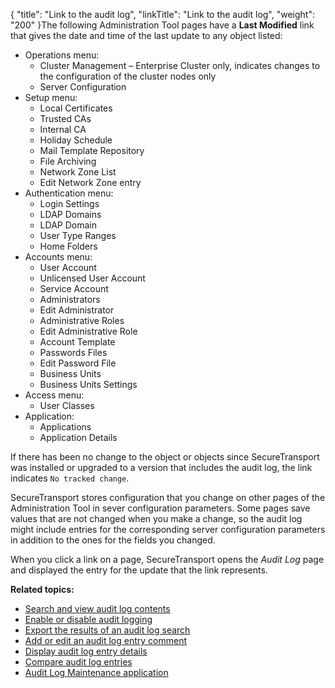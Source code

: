 {
    "title": "Link to the audit log",
    "linkTitle": "Link to the audit log",
    "weight": "200"
}The following Administration Tool pages have a **Last Modified** link that gives the date and time of the last update to any object listed:

-   Operations menu:
    -   Cluster Management – Enterprise Cluster only, indicates changes to the configuration of the cluster nodes only
    -   Server Configuration
-   Setup menu:
    -   Local Certificates
    -   Trusted CAs
    -   Internal CA
    -   Holiday Schedule
    -   Mail Template Repository
    -   File Archiving
    -   Network Zone List
    -   Edit Network Zone entry
-   Authentication menu:
    -   Login Settings
    -   LDAP Domains
    -   LDAP Domain
    -   User Type Ranges
    -   Home Folders
-   Accounts menu:
    -   User Account
    -   Unlicensed User Account
    -   Service Account
    -   Administrators
    -   Edit Administrator
    -   Administrative Roles
    -   Edit Administrative Role
    -   Account Template
    -   Passwords Files
    -   Edit Password File
    -   Business Units
    -   Business Units Settings
-   Access menu:
    -   User Classes
-   Application:
    -   Applications
    -   Application Details

If there has been no change to the object or objects since <span class="mc-variable axway_variables.Component_Short_Name variable">SecureTransport</span> was installed or upgraded to a version that includes the audit log, the link indicates `No tracked change`.

<span class="mc-variable axway_variables.Component_Short_Name variable">SecureTransport</span> stores configuration that you change on other pages of the Administration Tool in sever configuration parameters. Some pages save values that are not changed when you make a change, so the audit log might include entries for the corresponding server configuration parameters in addition to the ones for the fields you changed.

When you click a link on a page, <span class="mc-variable axway_variables.Component_Short_Name variable">SecureTransport</span> opens the *Audit Log* page and displayed the entry for the update that the link represents.

**Related topics:**

-   <a href="../t_st_search_view_audit_log_contents" class="MCXref xref">Search and view audit log contents</a>
-   <a href="../t_st_enable_disable_audit_logging" class="MCXref xref">Enable or disable audit logging</a>
-   <a href="../t_st_export_results_audit_log_search" class="MCXref xref">Export the results of an audit log search</a>
-   <a href="../t_st_add_edit_audit_log_entry_comment" class="MCXref xref">Add or edit an audit log entry comment</a>
-   <a href="../t_st_display_audit_log_entry_details" class="MCXref xref">Display audit log entry details</a>
-   <a href="../t_st_compare_audit_log_entries" class="MCXref xref">Compare audit log entries</a>
-   <a href="../c_st_audit_log_maintenance_application" class="MCXref xref">Audit Log Maintenance application</a>
